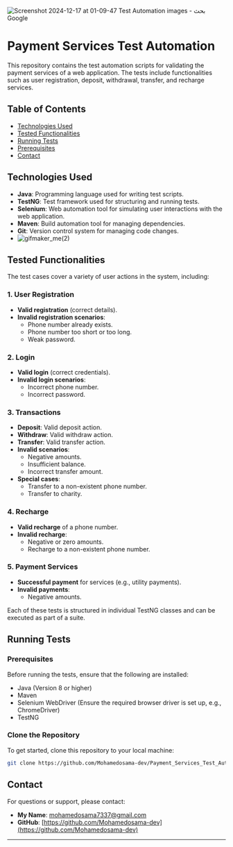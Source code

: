 ![Screenshot 2024-12-17 at 01-09-47 Test Automation images - بحث Google](https://github.com/user-attachments/assets/65e47176-ac3c-4a5c-9b30-e121615ede46)
# Payment Services Test Automation

This repository contains the test automation scripts for validating the payment services of a web application. The tests include functionalities such as user registration, deposit, withdrawal, transfer, and recharge services.

## Table of Contents
- [Technologies Used](#technologies-used)
- [Tested Functionalities](#Tested-Functionalities)
- [Running Tests](#running-tests)
- [Prerequisites](#Prerequisites)
- [Contact](#Contact)


## Technologies Used
- **Java**: Programming language used for writing test scripts.
- **TestNG**: Test framework used for structuring and running tests.
- **Selenium**: Web automation tool for simulating user interactions with the web application.
- **Maven**: Build automation tool for managing dependencies.
- **Git**: Version control system for managing code changes.
- ![gifmaker_me(2)](https://github.com/user-attachments/assets/e8e95a04-ffa3-47f0-9fbc-d8b945bcdb22)


## Tested Functionalities

The test cases cover a variety of user actions in the system, including:

### 1. **User Registration**  
- **Valid registration** (correct details).  
- **Invalid registration scenarios**:
  - Phone number already exists.
  - Phone number too short or too long.
  - Weak password.

### 2. **Login**  
- **Valid login** (correct credentials).  
- **Invalid login scenarios**:
  - Incorrect phone number.
  - Incorrect password.

### 3. **Transactions**  
- **Deposit**: Valid deposit action.  
- **Withdraw**: Valid withdraw action.  
- **Transfer**: Valid transfer action.
- **Invalid scenarios**:
  - Negative amounts.
  - Insufficient balance.
  - Incorrect transfer amount.  
- **Special cases**:
  - Transfer to a non-existent phone number.
  - Transfer to charity.

### 4. **Recharge**  
- **Valid recharge** of a phone number.  
- **Invalid recharge**:
  - Negative or zero amounts.
  - Recharge to a non-existent phone number.

### 5. **Payment Services**  
- **Successful payment** for services (e.g., utility payments).  
- **Invalid payments**:
  - Negative amounts.

Each of these tests is structured in individual TestNG classes and can be executed as part of a suite.

## Running Tests

### Prerequisites
Before running the tests, ensure that the following are installed:
- Java (Version 8 or higher)
- Maven
- Selenium WebDriver (Ensure the required browser driver is set up, e.g., ChromeDriver)
- TestNG

### Clone the Repository
To get started, clone this repository to your local machine:
```bash
git clone https://github.com/Mohamedosama-dev/Payment_Services_Test_Automation.git

 ```

## Contact

For questions or support, please contact:

- **My Name**: [mohamedosama7337@gmail.com](mailto:mohamedosama7337@gmail.com)
- **GitHub**: [https://github.com/Mohamedosama-dev](https://github.com/Mohamedosama-dev)
---

